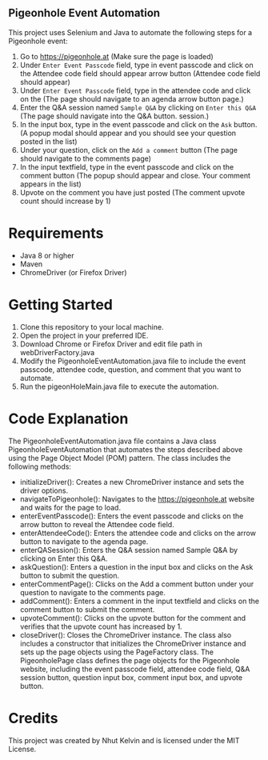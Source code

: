 ## Pigeonhole Event Automation

This project uses Selenium and Java to automate the following steps for a Pigeonhole event:
1. Go to https://pigeonhole.at (Make sure the page is loaded)
2. Under `Enter Event Passcode` field, type in event passcode and click on the Attendee code field should appear arrow button (Attendee code field should appear)
3. Under `Enter Event Passcode` field, type in the attendee code and click on the (The page should navigate to an agenda arrow button page.)
4. Enter the Q&A session named `Sample Q&A` by clicking on `Enter this Q&A` (The page should navigate into the Q&A button. session.)
5. In the input box, type in the event passcode and click on the `Ask` button. (A popup modal should appear and you should see your question posted in the list)
6. Under your question, click on the `Add a comment` button (The page should navigate to the comments page)
7. In the input textfield, type in the event passcode and click on the comment button (The popup should appear and close. Your comment appears in the list)
8. Upvote on the comment you have just posted (The comment upvote count should increase by 1)

# **Requirements**
* Java 8 or higher
* Maven
* ChromeDriver (or Firefox Driver)

# **Getting Started**
1. Clone this repository to your local machine.
2. Open the project in your preferred IDE.
3. Download Chrome or Firefox Driver and edit file path in webDriverFactory.java
4. Modify the PigeonholeEventAutomation.java file to include the event passcode, attendee code, question, and comment that you want to automate.
5. Run the pigeonHoleMain.java file to execute the automation.

# **Code Explanation**
The PigeonholeEventAutomation.java file contains a Java class PigeonholeEventAutomation that automates the steps described above using the Page Object Model (POM) pattern.
The class includes the following methods:
* initializeDriver(): Creates a new ChromeDriver instance and sets the driver options.
* navigateToPigeonhole(): Navigates to the https://pigeonhole.at website and waits for the page to load.
* enterEventPasscode(): Enters the event passcode and clicks on the arrow button to reveal the Attendee code field.
* enterAttendeeCode(): Enters the attendee code and clicks on the arrow button to navigate to the agenda page.
* enterQASession(): Enters the Q&A session named Sample Q&A by clicking on Enter this Q&A.
* askQuestion(): Enters a question in the input box and clicks on the Ask button to submit the question.
* enterCommentPage(): Clicks on the Add a comment button under your question to navigate to the comments page.
* addComment(): Enters a comment in the input textfield and clicks on the comment button to submit the comment.
* upvoteComment(): Clicks on the upvote button for the comment and verifies that the upvote count has increased by 1.
* closeDriver(): Closes the ChromeDriver instance.
The class also includes a constructor that initializes the ChromeDriver instance and sets up the page objects using the PageFactory class.
The PigeonholePage class defines the page objects for the Pigeonhole website, including the event passcode field, attendee code field, Q&A session button, question input box, comment input box, and upvote button.

# **Credits**
This project was created by Nhut Kelvin and is licensed under the MIT License.
